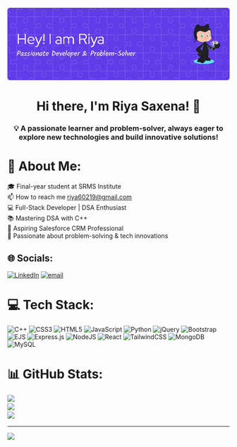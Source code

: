 ![Header](riya-header-img.png)
<h1 align="center">Hi there, I'm Riya Saxena! 👋</h1>
<h3 align="center">💡 A passionate learner and problem-solver, always eager to explore new technologies and build innovative solutions!</h3>

# 💫 About Me:
🎓 Final-year student at SRMS Institute<br>📫 How to reach me riya60219@gmail.com<br>💻 Full-Stack Developer | DSA Enthusiast<br>📚 Mastering DSA with C++<br>🚀 Aspiring Salesforce CRM Professional<br>🎯 Passionate about problem-solving & tech innovations


## 🌐 Socials:
[![LinkedIn](https://img.shields.io/badge/LinkedIn-%230077B5.svg?logo=linkedin&logoColor=white)](https://www.linkedin.com/in/riyasaxena2025/) [![email](https://img.shields.io/badge/Email-D14836?logo=gmail&logoColor=white)](mailto:riya60219@gmail.com) 

# 💻 Tech Stack:
![C++](https://img.shields.io/badge/c++-%2300599C.svg?style=for-the-badge&logo=c%2B%2B&logoColor=white) ![CSS3](https://img.shields.io/badge/css3-%231572B6.svg?style=for-the-badge&logo=css3&logoColor=white) ![HTML5](https://img.shields.io/badge/html5-%23E34F26.svg?style=for-the-badge&logo=html5&logoColor=white) ![JavaScript](https://img.shields.io/badge/javascript-%23323330.svg?style=for-the-badge&logo=javascript&logoColor=%23F7DF1E) ![Python](https://img.shields.io/badge/python-3670A0?style=for-the-badge&logo=python&logoColor=ffdd54) ![jQuery](https://img.shields.io/badge/jquery-%230769AD.svg?style=for-the-badge&logo=jquery&logoColor=white) ![Bootstrap](https://img.shields.io/badge/bootstrap-%238511FA.svg?style=for-the-badge&logo=bootstrap&logoColor=white) ![EJS](https://img.shields.io/badge/ejs-%23B4CA65.svg?style=for-the-badge&logo=ejs&logoColor=black) ![Express.js](https://img.shields.io/badge/express.js-%23404d59.svg?style=for-the-badge&logo=express&logoColor=%2361DAFB) ![NodeJS](https://img.shields.io/badge/node.js-6DA55F?style=for-the-badge&logo=node.js&logoColor=white) ![React](https://img.shields.io/badge/react-%2320232a.svg?style=for-the-badge&logo=react&logoColor=%2361DAFB) ![TailwindCSS](https://img.shields.io/badge/tailwindcss-%2338B2AC.svg?style=for-the-badge&logo=tailwind-css&logoColor=white) ![MongoDB](https://img.shields.io/badge/MongoDB-%234ea94b.svg?style=for-the-badge&logo=mongodb&logoColor=white) ![MySQL](https://img.shields.io/badge/mysql-4479A1.svg?style=for-the-badge&logo=mysql&logoColor=white)
# 📊 GitHub Stats:
![](https://github-readme-stats.vercel.app/api?username=riyagh&theme=react&hide_border=false&include_all_commits=false&count_private=false)<br/>
![](https://github-readme-streak-stats.herokuapp.com/?user=riyagh&theme=react&hide_border=false)<br/>
![](https://github-readme-stats.vercel.app/api/top-langs/?username=riyagh&theme=react&hide_border=false&include_all_commits=false&count_private=false&layout=compact)

---
[![](https://visitcount.itsvg.in/api?id=riyagh&icon=0&color=0)](https://visitcount.itsvg.in)

<!-- Proudly created with GPRM ( https://gprm.itsvg.in ) -->
